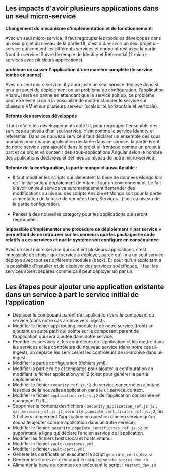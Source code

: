 ## Les impacts d'avoir plusieurs applications dans un seul micro-service

 **Changement du mécanisme d'implémentation et de fonctionnement**:

Avec un seul micro-service, il faut regrouper les modules développés dans un seul projet au niveau de la partie UI, c'est à dire avoir un seul projet ui-service qui contient les différents services et endpoint rest avec la partie front du service.
Suivre l'exemple de Identity et Referential (2 micro-services avec plusieurs applications).

 **problème de casser l'application d'une manière complète (le service tombe en panne)**:

Avec un seul micro service, il y aura juste un seul service déployé donc si on a un souci de déploiement ou un problème de configuration, l'application VitamUI sera en panne en attendant que le service soit up, ce problème peut etre évité si on a la possibilité de multi-instancier le service sur plusieurs VM et sur plusieurs serveur (scalabilité horizontale et verticale).

 **Refonte des services développés**

Il faut refaire les développements coté UI, pour regrouper l'ensemble des services au niveau d'un seul service, c'est comme le service Identity et referential. Dans ce nouveau service il faut déclarer un ensemble des sous modules pour chaque application déclarée dans ce service.
la partie Front de notre service sera ajoutée dans le projet ui-frontend comme un projet à part et ce projet va contenir des sous-applications Angular selon le nombre des applications déclarées et définies au niveau de notre micro-service.

 **Refonte de la configuration, la partie mongo et aussi Ansible** :

- Il faut modifier les scripts qui alimentent la base de données Mongo lors de l'initialisation/ déploiement de VitamUI sur un environnement. Le fait d'avoir un seul service va automatiquement demander des modifications au niveau des scripts Ansible et Mongo soit pour la partie alimentation de la base de données (Iam, Services...) soit au niveau de la partie configuration.

- Penser à des nouvelles category pour les applications qui seront regroupées.

**Impossible d'implémenter une procédure de déploiement « par service » permettant de ne retrouver sur les serveurs que les packages/le code relatifs a ces services et que le système soit configuré en conséquence**

Avec un seul micro service qui contient plusieurs applications, c'est impossible de choisir quel service à déployer, parce qu'il y a un seul service déployé avec tout ses différents modules (back). Et pour qu'un exploitant a la possibilité d'installer et de déployer des services spécifiques, il faut les services soient séparés comme ça il peut déployer un par un.

## Les étapes pour ajouter une application existante dans un service à part le service initial de l’application

- Déplacer le composant parent de l’application vers le composant du service (dans notre cas archive vers ingest).
- Modifier le fichier app-routing-module.ts de notre service (front) en ajoutant un autre path qui pointe sur le composant parent de l’application qui sera ajoutée dans notre service.
- Prendre les services et les contrôleurs de l’application et les mettre dans les services et les contrôleurs du nouveau service (dans notre cas ui-ingest), on déplace les services et les contrôleurs de ui-archive dans ui-ingest.
- Modifier la partie configuration (fichiers yml).
- Modifier la partie roles et templates pour ajouter la configuration en modifiant le fichier application.yml,j2 (c’est pour générer la partie déploiement).
- Modifier le fichier `security_ref.js.j2` du service concerné en ajoutant les roles de la nouvelles application dans le ui_service_context.
- Modifier le fichier `application_ref.js.j2` de l’application concernée en changeant l’URL.
- Supprimer le contenu des fichiers : `security_application_ref.js.j2` ,  `cas_services_ref.js.j2`, `security.populate_certificates_ref.js.j2`, les 3 fichiers concernent l’application en question (ancien service qu’on souhaite ajouter comme application dans un autre service).
- Modifier le fichier: `security.populate_certificates_ref.js.j2` en supprimant la ligne qui déclare l’ancien service de l’application.
- Modifier les fichiers hosts.local et hosts.vitamui
- Modifier le fichier `vault-keystores.yml`
- Modifier le fichier `vault-certs.yml`.
- Générer les certificats en exécutant le script `generate_certs_dev.sh`
- Générer les stores en exécutant le script `generate_stores_dev.sh`
- Alimenter la base de données en exécutant le script : `restart_dev.sh`